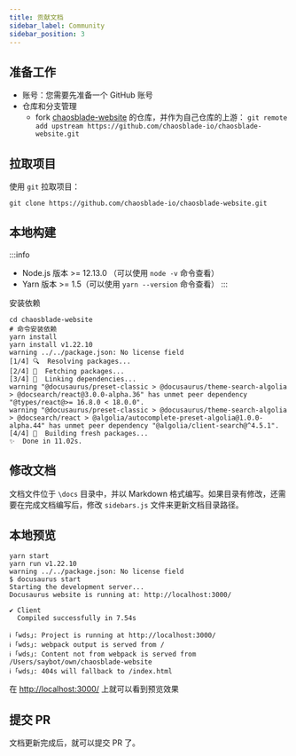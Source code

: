 ```yaml
---
title: 贡献文档
sidebar_label: Community
sidebar_position: 3
---
```


## 准备工作

- 账号：您需要先准备一个 GitHub 账号
- 仓库和分支管理
  - fork [chaosblade-website](https://github.com/chaosblade-io/chaosblade-website.git) 的仓库，并作为自己仓库的上游： `git remote add upstream https://github.com/chaosblade-io/chaosblade-website.git`

## 拉取项目

使用 `git` 拉取项目：

```shell
git clone https://github.com/chaosblade-io/chaosblade-website.git
```

## 本地构建

:::info

- Node.js 版本 >= 12.13.0 （可以使用 `node -v` 命令查看）
- Yarn 版本 >= 1.5（可以使用 `yarn --version` 命令查看）
  :::

安装依赖

```shell
cd chaosblade-website
# 命令安装依赖
yarn install
yarn install v1.22.10
warning ../../package.json: No license field
[1/4] 🔍  Resolving packages...
[2/4] 🚚  Fetching packages...
[3/4] 🔗  Linking dependencies...
warning "@docusaurus/preset-classic > @docusaurus/theme-search-algolia > @docsearch/react@3.0.0-alpha.36" has unmet peer dependency "@types/react@>= 16.8.0 < 18.0.0".
warning "@docusaurus/preset-classic > @docusaurus/theme-search-algolia > @docsearch/react > @algolia/autocomplete-preset-algolia@1.0.0-alpha.44" has unmet peer dependency "@algolia/client-search@^4.5.1".
[4/4] 🔨  Building fresh packages...
✨  Done in 11.02s.
```

## 修改文档

文档文件位于 `\docs` 目录中，并以 Markdown 格式编写。如果目录有修改，还需要在完成文档编写后，修改 `sidebars.js` 文件来更新文档目录路径。

## 本地预览

```shell
yarn start
yarn run v1.22.10
warning ../../package.json: No license field
$ docusaurus start
Starting the development server...
Docusaurus website is running at: http://localhost:3000/

✔ Client
  Compiled successfully in 7.54s

ℹ ｢wds｣: Project is running at http://localhost:3000/
ℹ ｢wds｣: webpack output is served from /
ℹ ｢wds｣: Content not from webpack is served from /Users/saybot/own/chaosblade-website
ℹ ｢wds｣: 404s will fallback to /index.html
```

在 [http://localhost:3000/](http://localhost:3000/) 上就可以看到预览效果

## 提交 PR

文档更新完成后，就可以提交 PR 了。
